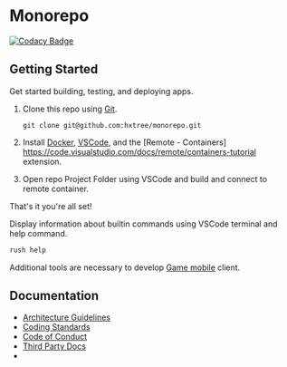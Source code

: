 # Monorepo
[![Codacy Badge](https://app.codacy.com/project/badge/Grade/8024531285164025aef972fcb059ea74)](https://www.codacy.com/gh/hxtree/monorepo/dashboard?utm_source=github.com&amp;utm_medium=referral&amp;utm_content=hxtree/monorepo&amp;utm_campaign=Badge_Grade)


## Getting Started

Get started building, testing, and deploying apps.

1. Clone this repo using [Git](https://git-scm.com/downloads).
    ```
    git clone git@github.com:hxtree/monorepo.git
    ```

2. Install [Docker](https://docs.docker.com/get-docker/), [VSCode](https://code.visualstudio.com/), and the [Remote - Containers] https://code.visualstudio.com/docs/remote/containers-tutorial extension.
3. Open repo Project Folder using VSCode and build and connect to remote container.

That's it you're all set!

Display information about builtin commands using VSCode terminal and help command. 

```bash
rush help
```

Additional tools are necessary to develop [Game mobile](clients/game-mobile/README.md) client. 

## Documentation

* [Architecture Guidelines](docsachiteture-guidlines.md)
* [Coding Standards](docs/CODING-STANDARDS.md)
* [Code of Conduct](docs/CODE_OF_CONDUCT.md)
* [Third Party Docs](docs/third-party-docs.md)
* 